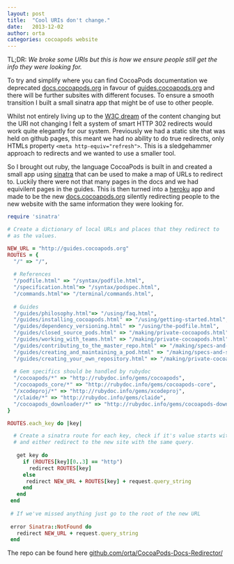 ```yaml
---
layout: post
title:  "Cool URIs don't change."
date:   2013-12-02
author: orta
categories: cocoapods website
---
```


TL;DR: _We broke some URIs but this is how we ensure people still get the info they were looking for._

To try and simplify where you can find CocoaPods documentation we deprecated [docs.cocoapods.org](http://docs.cocoapods.org) in favour of [guides.cocoapods.org](http://guides.cocoapods.org) and there will be further subsites with different focuses. To ensure a smooth transition I built a small sinatra app that might be of use to other people.

<!-- more -->

Whilst not entirely living up to the [W3C dream](http://www.w3.org/Provider/Style/URI.html) of the content changing but the URI not changing I felt a system of smart HTTP 302 redirects would work quite elegantly for our system. Previously we had a static site that was held on github pages, this meant we had no ability to do true redirects, only HTMLs property `<meta http-equiv="refresh">`. This is a sledgehammer approach to redirects and we wanted to use a smaller tool. 

So I brought out ruby, the language CocoaPods is built in and created a small app using [sinatra](http://sinatrarb.com) that can be used to make a map of URLs to redirect to. Luckily there were not that many pages in the docs and we had equivilent pages in the guides. This is then turned into a [heroku](https://www.heroku.com) app and made to be the new [docs.cocoapods.org](http://docs.cocoapods.org) silently redirecting people to the new website with the same information they were looking for.

``` ruby
require 'sinatra'

# Create a dictionary of local URLs and places that they redirect to 
# as the values.

NEW_URL = "http://guides.cocoapods.org"
ROUTES = {
  "/" => "/",
  
  # References
  "/podfile.html" => "/syntax/podfile.html",
  "/specification.html"=> "/syntax/podspec.html",
  "/commands.html"=> "/terminal/commands.html",
  
  # Guides
  "/guides/philosophy.html"=> "/using/faq.html",
  "/guides/installing_cocoapods.html" => "/using/getting-started.html",
  "/guides/dependency_versioning.html" => "/using/the-podfile.html",
  "/guides/closed_source_pods.html" => "/making/private-cocoapods.html",
  "/guides/working_with_teams.html" => "/making/private-cocoapods.html",
  "/guides/contributing_to_the_master_repo.html" => "/making/specs-and-specs-repo.html",
  "/guides/creating_and_maintaining_a_pod.html" => "/making/specs-and-specs-repo.html#how-do-i-update-an-existing-pod?",
  "/guides/creating_your_own_repository.html" => "/making/private-cocoapods.html",
  
  # Gem specifics should be handled by rubydoc 
  "/cocoapods/*" => "http://rubydoc.info/gems/cocoapods",
  "/cocoapods_core/*" => "http://rubydoc.info/gems/cocoapods-core",
  "/xcodeproj/*" => "http://rubydoc.info/gems/xcodeproj",
  "/claide/*" => "http://rubydoc.info/gems/claide",
  "/cocoapods_downloader/*" => "http://rubydoc.info/gems/cocoapods-downloader"
}

ROUTES.each_key do |key|

  # Create a sinatra route for each key, check if it's value starts with http
  # and either redirect to the new site with the same query.
  
   get key do
     if (ROUTES[key][0..3] == "http") 
       redirect ROUTES[key]
     else
      redirect NEW_URL + ROUTES[key] + request.query_string
     end
   end
 end 
 
 # If we've missed anything just go to the root of the new URL
 
 error Sinatra::NotFound do
   redirect NEW_URL + request.query_string
 end
 ```
 
 The repo can be found here [github.com/orta/CocoaPods-Docs-Redirector/](https://github.com/orta/CocoaPods-Docs-Redirector/)
